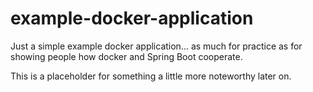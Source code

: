 # example-docker-application
Just a simple example docker application... as much for practice as for showing people how docker and Spring Boot cooperate.  

This is a placeholder for something a little more noteworthy later on.
